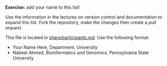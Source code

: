 
**Exercise:** add your name to this list! 

Use the information in the lectures on version control and documentation to expand this list.
Fork the repository, make the changes then create a *pull request*.

This file is located in [share/participants.md][url]. Use the following format:

* Your Name Here, Department, University 
* Nabeel Ahmed, Bioinformatics and Genomics, Pennsylvania State University

[url]: https://github.com/biostars/bootcamp-central/blob/master/web/2016/share/participants.md
